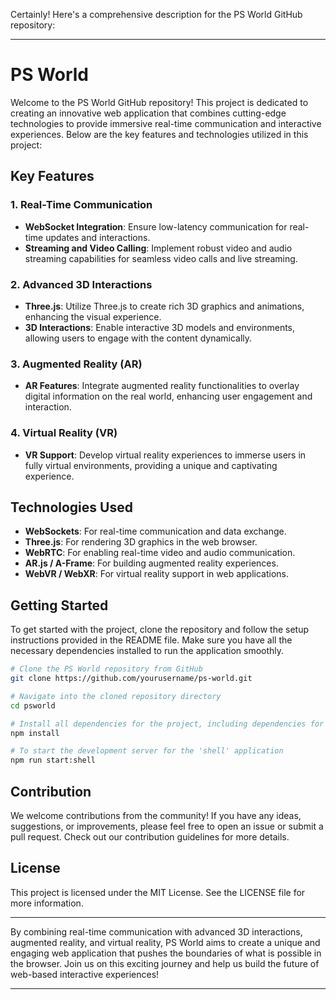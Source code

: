 Certainly! Here's a comprehensive description for the PS World GitHub repository:

---

# PS World

Welcome to the PS World GitHub repository! This project is dedicated to creating an innovative web application that combines cutting-edge technologies to provide immersive real-time communication and interactive experiences. Below are the key features and technologies utilized in this project:

## Key Features

### 1. Real-Time Communication
- **WebSocket Integration**: Ensure low-latency communication for real-time updates and interactions.
- **Streaming and Video Calling**: Implement robust video and audio streaming capabilities for seamless video calls and live streaming.

### 2. Advanced 3D Interactions
- **Three.js**: Utilize Three.js to create rich 3D graphics and animations, enhancing the visual experience.
- **3D Interactions**: Enable interactive 3D models and environments, allowing users to engage with the content dynamically.

### 3. Augmented Reality (AR)
- **AR Features**: Integrate augmented reality functionalities to overlay digital information on the real world, enhancing user engagement and interaction.

### 4. Virtual Reality (VR)
- **VR Support**: Develop virtual reality experiences to immerse users in fully virtual environments, providing a unique and captivating experience.

## Technologies Used

- **WebSockets**: For real-time communication and data exchange.
- **Three.js**: For rendering 3D graphics in the web browser.
- **WebRTC**: For enabling real-time video and audio communication.
- **AR.js / A-Frame**: For building augmented reality experiences.
- **WebVR / WebXR**: For virtual reality support in web applications.

## Getting Started

To get started with the project, clone the repository and follow the setup instructions provided in the README file. Make sure you have all the necessary dependencies installed to run the application smoothly.

```bash
# Clone the PS World repository from GitHub
git clone https://github.com/yourusername/ps-world.git

# Navigate into the cloned repository directory
cd psworld

# Install all dependencies for the project, including dependencies for all sub-applications as specified by the workspace configuration in the main package.json
npm install

# To start the development server for the 'shell' application
npm run start:shell
```

## Contribution

We welcome contributions from the community! If you have any ideas, suggestions, or improvements, please feel free to open an issue or submit a pull request. Check out our contribution guidelines for more details.

## License

This project is licensed under the MIT License. See the LICENSE file for more information.

---

By combining real-time communication with advanced 3D interactions, augmented reality, and virtual reality, PS World aims to create a unique and engaging web application that pushes the boundaries of what is possible in the browser. Join us on this exciting journey and help us build the future of web-based interactive experiences!

---
